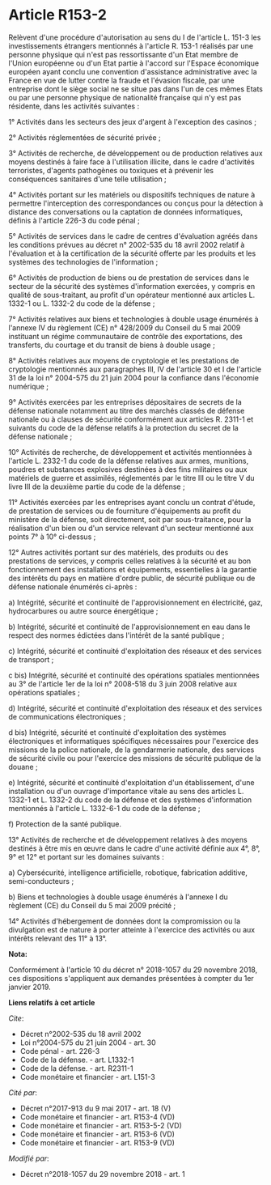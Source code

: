 # Article R153-2

Relèvent d'une procédure d'autorisation au sens du I de l'article L. 151-3 les investissements étrangers mentionnés à
l'article R. 153-1 réalisés par une personne physique qui n'est pas ressortissante d'un Etat membre de l'Union européenne ou
d'un Etat partie à l'accord sur l'Espace économique européen ayant conclu une convention d'assistance administrative avec la
France en vue de lutter contre la fraude et l'évasion fiscale, par une entreprise dont le siège social ne se situe pas dans
l'un de ces mêmes Etats ou par une personne physique de nationalité française qui n'y est pas résidente, dans les activités
suivantes :

1° Activités dans les secteurs des jeux d'argent à l'exception des casinos ;

2° Activités réglementées de sécurité privée ;

3° Activités de recherche, de développement ou de production relatives aux moyens destinés à faire face à l'utilisation
illicite, dans le cadre d'activités terroristes, d'agents pathogènes ou toxiques et à prévenir les conséquences sanitaires
d'une telle utilisation ;

4° Activités portant sur les matériels ou dispositifs techniques de nature à permettre l'interception des correspondances ou
conçus pour la détection à distance des conversations ou la captation de données informatiques, définis à l'article 226-3 du
code pénal ;

5° Activités de services dans le cadre de centres d'évaluation agréés dans les conditions prévues au décret n° 2002-535 du 18
avril 2002 relatif à l'évaluation et à la certification de la sécurité offerte par les produits et les systèmes des
technologies de l'information ;

6° Activités de production de biens ou de prestation de services dans le secteur de la sécurité des systèmes d'information
exercées, y compris en qualité de sous-traitant, au profit d'un opérateur mentionné aux articles L. 1332-1 ou L. 1332-2 du
code de la défense ;

7° Activités relatives aux biens et technologies à double usage énumérés à l'annexe IV du règlement (CE) n° 428/2009 du
Conseil du 5 mai 2009 instituant un régime communautaire de contrôle des exportations, des transferts, du courtage et du
transit de biens à double usage ;

8° Activités relatives aux moyens de cryptologie et les prestations de cryptologie mentionnés aux paragraphes III, IV de
l'article 30 et I de l'article 31 de la loi n° 2004-575 du 21 juin 2004 pour la confiance dans l'économie numérique ;

9° Activités exercées par les entreprises dépositaires de secrets de la défense nationale notamment au titre des marchés
classés de défense nationale ou à clauses de sécurité conformément aux articles R. 2311-1 et suivants du code de la défense
relatifs à la protection du secret de la défense nationale ;

10° Activités de recherche, de développement et activités mentionnées à l'article L. 2332-1 du code de la défense relatives
aux armes, munitions, poudres et substances explosives destinées à des fins militaires ou aux matériels de guerre et
assimilés, réglementés par le titre III ou le titre V du livre III de la deuxième partie du code de la défense ;

11° Activités exercées par les entreprises ayant conclu un contrat d'étude, de prestation de services ou de fourniture
d'équipements au profit du ministère de la défense, soit directement, soit par sous-traitance, pour la réalisation d'un bien
ou d'un service relevant d'un secteur mentionné aux points 7° à 10° ci-dessus ;

12° Autres activités portant sur des matériels, des produits ou des prestations de services, y compris celles relatives à la
sécurité et au bon fonctionnement des installations et équipements, essentielles à la garantie des intérêts du pays en
matière d'ordre public, de sécurité publique ou de défense nationale énumérés ci-après :

a) Intégrité, sécurité et continuité de l'approvisionnement en électricité, gaz, hydrocarbures ou autre source énergétique ;

b) Intégrité, sécurité et continuité de l'approvisionnement en eau dans le respect des normes édictées dans l'intérêt de la
santé publique ;

c) Intégrité, sécurité et continuité d'exploitation des réseaux et des services de transport ;

c bis) Intégrité, sécurité et continuité des opérations spatiales mentionnées au 3° de l'article 1er de la loi n° 2008-518 du
3 juin 2008 relative aux opérations spatiales ;

d) Intégrité, sécurité et continuité d'exploitation des réseaux et des services de communications électroniques ;

d bis) Intégrité, sécurité et continuité d'exploitation des systèmes électroniques et informatiques spécifiques nécessaires
pour l'exercice des missions de la police nationale, de la gendarmerie nationale, des services de sécurité civile ou pour
l'exercice des missions de sécurité publique de la douane ;

e) Intégrité, sécurité et continuité d'exploitation d'un établissement, d'une installation ou d'un ouvrage d'importance
vitale au sens des articles L. 1332-1 et L. 1332-2 du code de la défense et des systèmes d'information mentionnés à l'article
L. 1332-6-1 du code de la défense ;

f) Protection de la santé publique.

13° Activités de recherche et de développement relatives à des moyens destinés à être mis en œuvre dans le cadre d'une
activité définie aux 4°, 8°, 9° et 12° et portant sur les domaines suivants :

a) Cybersécurité, intelligence artificielle, robotique, fabrication additive, semi-conducteurs ;

b) Biens et technologies à double usage énumérés à l'annexe I du règlement (CE) du Conseil du 5 mai 2009 précité ;

14° Activités d'hébergement de données dont la compromission ou la divulgation est de nature à porter atteinte à l'exercice
des activités ou aux intérêts relevant des 11° à 13°.

**Nota:**

Conformément à l'article 10 du décret n° 2018-1057 du 29 novembre 2018, ces dispositions s'appliquent aux demandes présentées
à compter du 1er janvier 2019.

**Liens relatifs à cet article**

_Cite_:

  - Décret n°2002-535 du 18 avril 2002
  - Loi n°2004-575 du 21 juin 2004 - art. 30
  - Code pénal - art. 226-3
  - Code de la défense. - art. L1332-1
  - Code de la défense. - art. R2311-1
  - Code monétaire et financier - art. L151-3

_Cité par_:

  - Décret n°2017-913 du 9 mai 2017 - art. 18 (V)
  - Code monétaire et financier - art. R153-4 (VD)
  - Code monétaire et financier - art. R153-5-2 (VD)
  - Code monétaire et financier - art. R153-6 (VD)
  - Code monétaire et financier - art. R153-9 (VD)

_Modifié par_:

  - Décret n°2018-1057 du 29 novembre 2018 - art. 1
